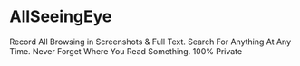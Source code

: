 AllSeeingEye
============

Record All Browsing in Screenshots &amp; Full Text. Search For Anything At Any Time. Never Forget Where You Read Something. 100% Private
